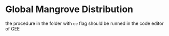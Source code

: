 # Global Mangrove Distribution

the procedure in the folder with `ee` flag should be runned in the code editor of GEE
